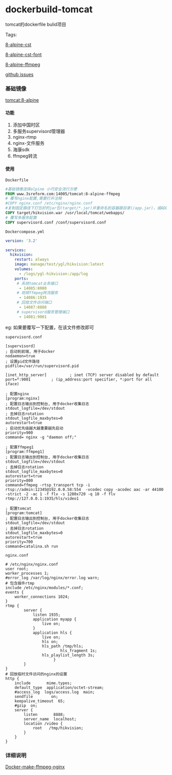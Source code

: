 # dockerbuild-tomcat
tomcat的dockerfile bulid项目

Tags:

[8-alpine-cst](https://github.com/xuanfong1/dockerbuild-tomcat)

[8-alpine-cst-font](https://github.com/xuanfong1/dockerbuild-tomcat/tree/font)

[8-alpine-ffmpeg](https://github.com/xuanfong1/dockerbuild-tomcat/tree/ffmpeg)

[github issues](https://github.com/xuanfong1/dockerbuild-tomcat/issues)

### 基础镜像

[tomcat:8-alpine](https://hub.docker.com/_/tomcat/)

#### 功能
1. 添加中国时区
2. 多服务supervisord管理器
3. nginx-rtmp
4. nginx-文件服务
5. 海康sdk
6. ffmpeg转流

#### 使用

`Dockerfile`

```dockerfile
#基础镜像选择alpine 小巧安全流行方便
FROM www.3sreform.com:14005/tomcat:8-alpine-ffmpeg
# 覆写nginx配置,需要打开注释
#COPY nginx.conf /etc/nginx/nginx.conf
#复制固定路径下打包好的jar包(target/*.jar)并重命名到容器跟目录(/app.jar)，或ADD
COPY target/hikvision.war /usr/local/tomcat/webapps/
# 覆写多服务配置
COPY supervisord.conf /conf/supervisord.conf
```

`Dockercompose.yml`

```yaml
version: '3.2'

services:
  hikvision:
    restart: always
    image: manage/test/ygl/hikvision:latest
    volumes:
      - /logs/ygl-hikvision:/app/log
    ports:
     # 系统tomcat业务接口
      - 14085:8080
     # 视频ffmpeg转流服务 
      - 14086:1935
     # 回放文件访问端口 
      - 14087:8888
     # supervisord服务管理端口 
      - 14081:9001
```

eg: 如果要覆写一下配置，在该文件修改即可

`supervisord.conf`

```properties
[supervisord]
; 启动到前端, 用于docker
nodaemon=true
; 设置pid文件路径
pidfile=/var/run/supervisord.pid

[inet_http_server]          ; inet (TCP) server disabled by default
port=*:9001         ; (ip_address:port specifier, *:port for all iface)

; 配置nginx
[program:nginx]
; 配置日志输出到控制台, 用于docker收集日志
stdout_logfile=/dev/stdout
; 去掉日志rotation
stdout_logfile_maxbytes=0
autorestart=true
; 启动优先级越大越重要越先启动
priority=900
command= nginx -g "daemon off;"

; 配置ffmpeg1
[program:ffmpeg1]
; 配置日志输出到控制台, 用于docker收集日志
stdout_logfile=/dev/stdout
; 去掉日志rotation
stdout_logfile_maxbytes=0
autorestart=true
priority=800
command=ffmpeg -rtsp_transport tcp -i rtsp://admin:12345@192.0.0.58:554  -vcodec copy -acodec aac -ar 44100 -strict -2 -ac 1 -f flv -s 1280x720 -q 10 -f flv rtmp://127.0.0.1:1935/hls/video1

; 配置tomcat
[program:tomcat]
; 配置日志输出到控制台, 用于docker收集日志
stdout_logfile=/dev/stdout
; 去掉日志rotation
stdout_logfile_maxbytes=0
autorestart=true
priority=700
command=catalina.sh run
```

`nginx.conf`

```nginx
# /etc/nginx/nginx.conf
user root;
worker_processes 1;
#error_log /var/log/nginx/error.log warn;
# 包含插件rtmp
include /etc/nginx/modules/*.conf;
events {
	worker_connections 1024;
}
rtmp {
        server {
            listen 1935;
            application myapp {
                live on;
            }
            application hls {
                live on;
                hls on;
                hls_path /tmp/hls;
        				hls_fragment 1s;
       	        hls_playlist_length 3s;
	 				 }
        }
}
# 回放临时文件访问的nginx的设置
http {
    include       mime.types;
    default_type  application/octet-stream;
    #access_log  logs/access.log  main;
    sendfile        on;
    keepalive_timeout  65;
    #gzip  on;
    server {
        listen       8888;
        server_name  localhost;
        location /video {
            root   /tmp/hikvision;
        }
    }
}
```





### 详细说明

[Docker-make-ffmpeg-nginx](https://blog.iexxk.com/2018/08/22/Docker-make-ffmpeg-nginx/)